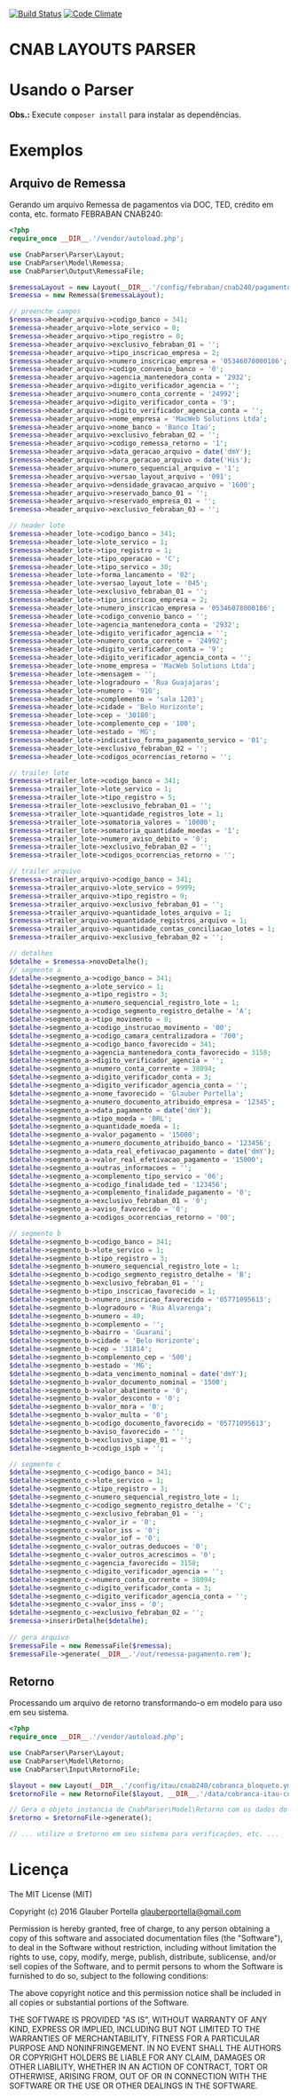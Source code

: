 [![Build Status](https://travis-ci.org/glauberportella/cnab-layouts-parser.svg?branch=master)](https://travis-ci.org/glauberportella/cnab-layouts-parser) [![Code Climate](https://codeclimate.com/github/glauberportella/cnab-layouts-parser/badges/gpa.svg)](https://codeclimate.com/github/glauberportella/cnab-layouts-parser)

# CNAB LAYOUTS PARSER

# Usando o Parser

**Obs.:** Execute `composer install` para instalar as dependências.

# Exemplos

## Arquivo de Remessa

Gerando um arquivo Remessa de pagamentos via DOC, TED, crédito em conta, etc. formato FEBRABAN CNAB240:

```php
<?php 
require_once __DIR__.'/vendor/autoload.php';

use CnabParser\Parser\Layout;
use CnabParser\Model\Remessa;
use CnabParser\Output\RemessaFile;

$remessaLayout = new Layout(__DIR__.'/config/febraban/cnab240/pagamentos.yml');
$remessa = new Remessa($remessaLayout);

// preenche campos
$remessa->header_arquivo->codigo_banco = 341;
$remessa->header_arquivo->lote_servico = 0;
$remessa->header_arquivo->tipo_registro = 0;
$remessa->header_arquivo->exclusivo_febraban_01 = '';
$remessa->header_arquivo->tipo_inscricao_empresa = 2;
$remessa->header_arquivo->numero_inscricao_empresa = '05346078000186';
$remessa->header_arquivo->codigo_convenio_banco = '0';
$remessa->header_arquivo->agencia_mantenedora_conta = '2932';
$remessa->header_arquivo->digito_verificador_agencia = '';
$remessa->header_arquivo->numero_conta_corrente = '24992';
$remessa->header_arquivo->digito_verificador_conta = '9';
$remessa->header_arquivo->digito_verificador_agencia_conta = '';
$remessa->header_arquivo->nome_empresa = 'MacWeb Solutions Ltda';
$remessa->header_arquivo->nome_banco = 'Banco Itaú';
$remessa->header_arquivo->exclusivo_febraban_02 = '';
$remessa->header_arquivo->codigo_remessa_retorno = '1';
$remessa->header_arquivo->data_geracao_arquivo = date('dmY');
$remessa->header_arquivo->hora_geracao_arquivo = date('His');
$remessa->header_arquivo->numero_sequencial_arquivo = '1';
$remessa->header_arquivo->versao_layout_arquivo = '091';
$remessa->header_arquivo->densidade_gravacao_arquivo = '1600';
$remessa->header_arquivo->reservado_banco_01 = '';
$remessa->header_arquivo->reservado_empresa_01 = '';
$remessa->header_arquivo->exclusivo_febraban_03 = '';

// header lote
$remessa->header_lote->codigo_banco = 341;
$remessa->header_lote->lote_servico = 1;
$remessa->header_lote->tipo_registro = 1;
$remessa->header_lote->tipo_operacao = 'C';
$remessa->header_lote->tipo_servico = 30;
$remessa->header_lote->forma_lancamento = '02';
$remessa->header_lote->versao_layout_lote = '045';
$remessa->header_lote->exclusivo_febraban_01 = '';
$remessa->header_lote->tipo_inscricao_empresa = 2;
$remessa->header_lote->numero_inscricao_empresa = '05346078000186';
$remessa->header_lote->codigo_convenio_banco = '';
$remessa->header_lote->agencia_mantenedora_conta = '2932';
$remessa->header_lote->digito_verificador_agencia = '';
$remessa->header_lote->numero_conta_corrente = '24992';
$remessa->header_lote->digito_verificador_conta = '9';
$remessa->header_lote->digito_verificador_agencia_conta = '';
$remessa->header_lote->nome_empresa = 'MacWeb Solutions Ltda';
$remessa->header_lote->mensagem = '';
$remessa->header_lote->logradouro = 'Rua Guajajaras';
$remessa->header_lote->numero = '910';
$remessa->header_lote->complemento = 'sala 1203';
$remessa->header_lote->cidade = 'Belo Horizonte';
$remessa->header_lote->cep = '30180';
$remessa->header_lote->complemento_cep = '100';
$remessa->header_lote->estado = 'MG';
$remessa->header_lote->indicativo_forma_pagamento_servico = '01';
$remessa->header_lote->exclusivo_febraban_02 = '';
$remessa->header_lote->codigos_ocorrencias_retorno = '';

// trailer lote
$remessa->trailer_lote->codigo_banco = 341;
$remessa->trailer_lote->lote_servico = 1;
$remessa->trailer_lote->tipo_registro = 5;
$remessa->trailer_lote->exclusivo_febraban_01 = '';
$remessa->trailer_lote->quantidade_registros_lote = 1;
$remessa->trailer_lote->somatoria_valores = '10000';
$remessa->trailer_lote->somatoria_quantidade_moedas = '1';
$remessa->trailer_lote->numero_aviso_debito = '0';
$remessa->trailer_lote->exclusivo_febraban_02 = '';
$remessa->trailer_lote->codigos_ocorrencias_retorno = '';

// trailer arquivo
$remessa->trailer_arquivo->codigo_banco = 341;
$remessa->trailer_arquivo->lote_servico = 9999;
$remessa->trailer_arquivo->tipo_registro = 9;
$remessa->trailer_arquivo->exclusivo_febraban_01 = '';
$remessa->trailer_arquivo->quantidade_lotes_arquivo = 1;
$remessa->trailer_arquivo->quantidade_registros_arquivo = 1;
$remessa->trailer_arquivo->quantidade_contas_conciliacao_lotes = 1;
$remessa->trailer_arquivo->exclusivo_febraban_02 = '';

// detalhes
$detalhe = $remessa->novoDetalhe();
// segmento a
$detalhe->segmento_a->codigo_banco = 341;
$detalhe->segmento_a->lote_servico = 1;
$detalhe->segmento_a->tipo_registro = 3;
$detalhe->segmento_a->numero_sequencial_registro_lote = 1;
$detalhe->segmento_a->codigo_segmento_registro_detalhe = 'A';
$detalhe->segmento_a->tipo_movimento = 0;
$detalhe->segmento_a->codigo_instrucao_movimento = '00';
$detalhe->segmento_a->codigo_camara_centralizadora = '700';
$detalhe->segmento_a->codigo_banco_favorecido = 341;
$detalhe->segmento_a->agencia_mantenedora_conta_favorecido = 3158;
$detalhe->segmento_a->digito_verificador_agencia = '';
$detalhe->segmento_a->numero_conta_corrente = 38094;
$detalhe->segmento_a->digito_verificador_conta = 3;
$detalhe->segmento_a->digito_verificador_agencia_conta = '';
$detalhe->segmento_a->nome_favorecido = 'Glauber Portella';
$detalhe->segmento_a->numero_documento_atribuido_empresa = '12345';
$detalhe->segmento_a->data_pagamento = date('dmY');
$detalhe->segmento_a->tipo_moeda = 'BRL';
$detalhe->segmento_a->quantidade_moeda = 1;
$detalhe->segmento_a->valor_pagamento = '15000';
$detalhe->segmento_a->numero_documento_atribuido_banco = '123456';
$detalhe->segmento_a->data_real_efetivacao_pagamento = date('dmY');
$detalhe->segmento_a->valor_real_efetivacao_pagamento = '15000';
$detalhe->segmento_a->outras_informacoes = '';
$detalhe->segmento_a->complemento_tipo_servico = '06';
$detalhe->segmento_a->codigo_finalidade_ted = '123456';
$detalhe->segmento_a->complemento_finalidade_pagamento = '0';
$detalhe->segmento_a->exclusivo_febraban_01 = '0';
$detalhe->segmento_a->aviso_favorecido = '0';
$detalhe->segmento_a->codigos_ocorrencias_retorno = '00';

// segmento b
$detalhe->segmento_b->codigo_banco = 341;
$detalhe->segmento_b->lote_servico = 1;
$detalhe->segmento_b->tipo_registro = 3;
$detalhe->segmento_b->numero_sequencial_registro_lote = 1;
$detalhe->segmento_b->codigo_segmento_registro_detalhe = 'B';
$detalhe->segmento_b->exclusivo_febraban_01 = '';
$detalhe->segmento_b->tipo_inscricao_favorecido = 1;
$detalhe->segmento_b->numero_inscricao_favorecido = '05771095613';
$detalhe->segmento_b->logradouro = 'Rua Alvarenga';
$detalhe->segmento_b->numero = 40;
$detalhe->segmento_b->complemento = '';
$detalhe->segmento_b->bairro = 'Guarani';
$detalhe->segmento_b->cidade = 'Belo Horizonte';
$detalhe->segmento_b->cep = '31814';
$detalhe->segmento_b->complemento_cep = '500';
$detalhe->segmento_b->estado = 'MG';
$detalhe->segmento_b->data_vencimento_nominal = date('dmY');
$detalhe->segmento_b->valor_documento_nominal = '1500';
$detalhe->segmento_b->valor_abatimento = '0';
$detalhe->segmento_b->valor_desconto = '0';
$detalhe->segmento_b->valor_mora = '0';
$detalhe->segmento_b->valor_multa = '0';
$detalhe->segmento_b->codigo_documento_favorecido = '05771095613';
$detalhe->segmento_b->aviso_favorecido = '';
$detalhe->segmento_b->exclusivo_siape_01 = '';
$detalhe->segmento_b->codigo_ispb = '';

// segmento c
$detalhe->segmento_c->codigo_banco = 341;
$detalhe->segmento_c->lote_servico = 1;
$detalhe->segmento_c->tipo_registro = 3;
$detalhe->segmento_c->numero_sequencial_registro_lote = 1;
$detalhe->segmento_c->codigo_segmento_registro_detalhe = 'C';
$detalhe->segmento_c->exclusivo_febraban_01 = '';
$detalhe->segmento_c->valor_ir = '0';
$detalhe->segmento_c->valor_iss = '0';
$detalhe->segmento_c->valor_iof = '0';
$detalhe->segmento_c->valor_outras_deducoes = '0';
$detalhe->segmento_c->valor_outros_acrescimos = '0';
$detalhe->segmento_c->agencia_favorecido = 3158;
$detalhe->segmento_c->digito_verificador_agencia = '';
$detalhe->segmento_c->numero_conta_corrente = 38094;
$detalhe->segmento_c->digito_verificador_conta = 3;
$detalhe->segmento_c->digito_verificador_agencia_conta = '';
$detalhe->segmento_c->valor_inss = '0';
$detalhe->segmento_c->exclusivo_febraban_02 = '';
$remessa->inserirDetalhe($detalhe);
	
// gera arquivo
$remessaFile = new RemessaFile($remessa);
$remessaFile->generate(__DIR__.'/out/remessa-pagamento.rem');
```

## Retorno

Processando um arquivo de retorno transformando-o em modelo para uso em seu sistema.

```php
<?php
require_once __DIR__.'/vendor/autoload.php';

use CnabParser\Parser\Layout;
use CnabParser\Model\Retorno;
use CnabParser\Input\RetornoFile;

$layout = new Layout(__DIR__.'/config/itau/cnab240/cobranca_bloqueto.yml');
$retornoFile = new RetornoFile($layout, __DIR__.'/data/cobranca-itau-cnab240.ret');

// Gera o objeto instancia de CnabParser\Model\Retorno com os dados do arquivo de retorno processado
$retorno = $retornoFile->generate();

// ... utilize o $retorno em seu sistema para verificações, etc. ...
```

# Licença

The MIT License (MIT)

Copyright (c) 2016 Glauber Portella <glauberportella@gmail.com>

Permission is hereby granted, free of charge, to any person obtaining a copy of
this software and associated documentation files (the "Software"), to deal in
the Software without restriction, including without limitation the rights to
use, copy, modify, merge, publish, distribute, sublicense, and/or sell copies of
the Software, and to permit persons to whom the Software is furnished to do so,
subject to the following conditions:

The above copyright notice and this permission notice shall be included in all
copies or substantial portions of the Software.

THE SOFTWARE IS PROVIDED "AS IS", WITHOUT WARRANTY OF ANY KIND, EXPRESS OR
IMPLIED, INCLUDING BUT NOT LIMITED TO THE WARRANTIES OF MERCHANTABILITY, FITNESS
FOR A PARTICULAR PURPOSE AND NONINFRINGEMENT. IN NO EVENT SHALL THE AUTHORS OR
COPYRIGHT HOLDERS BE LIABLE FOR ANY CLAIM, DAMAGES OR OTHER LIABILITY, WHETHER
IN AN ACTION OF CONTRACT, TORT OR OTHERWISE, ARISING FROM, OUT OF OR IN
CONNECTION WITH THE SOFTWARE OR THE USE OR OTHER DEALINGS IN THE SOFTWARE.